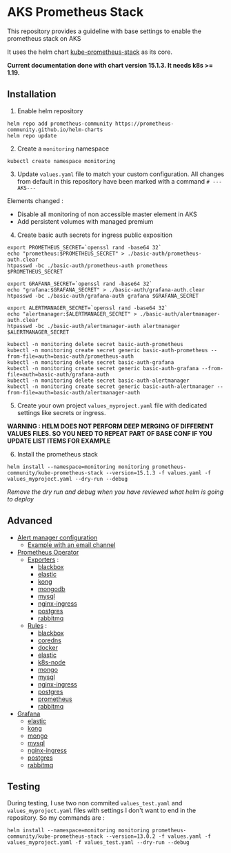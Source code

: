 # AKS Prometheus Stack

This repository provides a guideline with base settings to enable the prometheus stack on AKS

It uses the helm chart [kube-prometheus-stack](https://github.com/prometheus-community/helm-charts/tree/main/charts/kube-prometheus-stack) as its core.

**Current documentation done with chart version 15.1.3. It needs k8s >= 1.19.**

## Installation

1. Enable helm repository

```
helm repo add prometheus-community https://prometheus-community.github.io/helm-charts
helm repo update
```

2. Create a `monitoring` namespace

```
kubectl create namespace monitoring
```

3. Update `values.yaml` file to match your custom configuration. All changes from default in this repository have been marked with a command `# ---AKS---`

Elements changed :

* Disable all monitoring of non accessible master element in AKS
* Add persistent volumes with managed premium

4. Create basic auth secrets for ingress public exposition

```
export PROMETHEUS_SECRET=`openssl rand -base64 32`
echo "prometheus:$PROMETHEUS_SECRET" > ./basic-auth/prometheus-auth.clear
htpasswd -bc ./basic-auth/prometheus-auth prometheus $PROMETHEUS_SECRET

export GRAFANA_SECRET=`openssl rand -base64 32`
echo "grafana:$GRAFANA_SECRET" > ./basic-auth/grafana-auth.clear
htpasswd -bc ./basic-auth/grafana-auth grafana $GRAFANA_SECRET

export ALERTMANAGER_SECRET=`openssl rand -base64 32`
echo "alertmanager:$ALERTMANAGER_SECRET" > ./basic-auth/alertmanager-auth.clear
htpasswd -bc ./basic-auth/alertmanager-auth alertmanager $ALERTMANAGER_SECRET

kubectl -n monitoring delete secret basic-auth-prometheus
kubectl -n monitoring create secret generic basic-auth-prometheus --from-file=auth=basic-auth/prometheus-auth
kubectl -n monitoring delete secret basic-auth-grafana
kubectl -n monitoring create secret generic basic-auth-grafana --from-file=auth=basic-auth/grafana-auth
kubectl -n monitoring delete secret basic-auth-alertmanager
kubectl -n monitoring create secret generic basic-auth-alertmanager --from-file=auth=basic-auth/alertmanager-auth
```

5. Create your own project `values_myproject.yaml` file with dedicated settings like secrets or ingress.

**WARNING : HELM DOES NOT PERFORM DEEP MERGING OF DIFFERENT VALUES FILES. SO YOU NEED TO REPEAT PART OF BASE CONF IF YOU UPDATE LIST ITEMS FOR EXAMPLE**

6. Install the prometheus stack

```
helm install --namespace=monitoring monitoring prometheus-community/kube-prometheus-stack --version=15.1.3 -f values.yaml -f values_myproject.yaml --dry-run --debug
```

*Remove the dry run and debug when you have reviewed what helm is going to deploy*

## Advanced

* [Alert manager configuration](./doc/alert_manager.md)
    * [Example with an email channel](./doc/alert_manager/alert_manager_email.md)
* [Prometheus Operator](./doc/prometheus.md)
    * [Exporters](./exporter/README.md) :
        * [blackbox](./exporter/blackbox/README.md)
        * [elastic](./exporter/elastic/README.md)
        * [kong](./exporter/kong/README.md)
        * [mongodb](./exporter/mongo/README.md)
        * [mysql](./exporter/mysql/README.md)
        * [nginx-ingress](./exporter/nginx-ingress/README.md)
        * [postgres](./exporter/postgres/README.md)
        * [rabbitmq](./exporter/rabbitmq/README.md)
    * [Rules](./rules/README.md) :
        * [blackbox](./rules/blackbox/README.md)
        * [coredns](./rules/coredns/README.md)
        * [docker](./rules/docker/README.md)
        * [elastic](./rules/elastic/README.md)
        * [k8s-node](./rules/k8s-node/README.md)
        * [mongo](./rules/mongo/README.md)
        * [mysql](./rules/mysql/README.md)
        * [nginx-ingress](./rules/nginx-ingress/README.md)
        * [postgres](./rules/postgres/README.md)
        * [prometheus](./rules/prometheus/README.md)
        * [rabbitmq](./rules/rabbitmq/README.md)
* [Grafana](./grafana/README.md)
    * [elastic](./grafana/elastic/README.md)
    * [kong](./grafana/kong/README.md)
    * [mongo](./grafana/mongo/README.md)
    * [mysql](./grafana/mysql/README.md)
    * [nginx-ingress](./grafana/nginx-ingress/README.md)
    * [postgres](./grafana/postgres/README.md)
    * [rabbitmq](./grafana/rabbitmq/README.md)

## Testing

During testing, I use two non commited `values_test.yaml` and `values_myproject.yaml` files with settings I don't want to end in the repository. So my commands are :

```
helm install --namespace=monitoring monitoring prometheus-community/kube-prometheus-stack --version=13.0.2 -f values.yaml -f values_myproject.yaml -f values_test.yaml --dry-run --debug
```